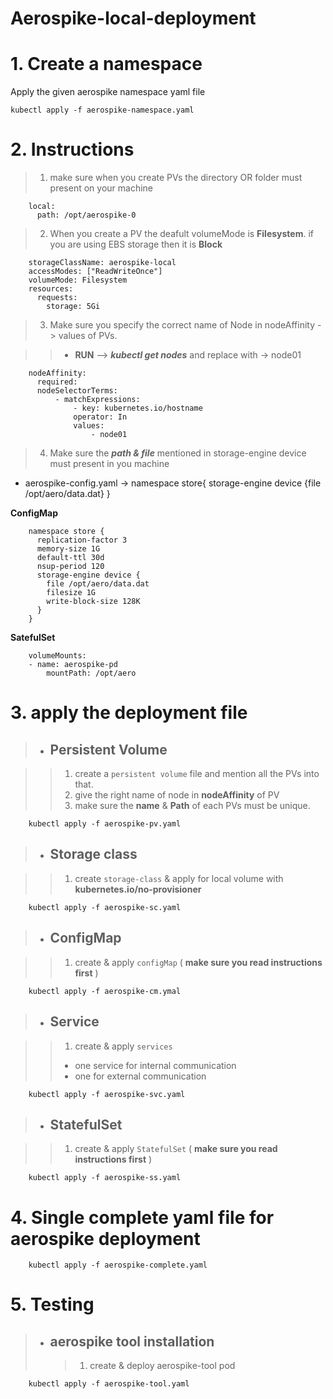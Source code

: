 # Aerospike-local-deployment

# 1. Create a namespace

Apply the given aerospike namespace yaml file

    kubectl apply -f aerospike-namespace.yaml

# 2. Instructions

> 1.  make sure when you create PVs the directory OR folder must present on your machine

        local:
          path: /opt/aerospike-0

> 2.  When you create a PV the deafult volumeMode is **Filesystem**. if you are using EBS storage then it is **Block**

        storageClassName: aerospike-local
        accessModes: ["ReadWriteOnce"]
        volumeMode: Filesystem
        resources:
          requests:
            storage: 5Gi

> 3.  Make sure you specify the correct name of Node in nodeAffinity -> values of PVs.

> > - **RUN** --> **_kubectl get nodes_** and replace with -> node01

        nodeAffinity:
          required:
          nodeSelectorTerms:
              - matchExpressions:
                  - key: kubernetes.io/hostname
                  operator: In
                  values:
                      - node01

> 4. Make sure the **_path & file_** mentioned in storage-engine device must present in you machine

- aerospike-config.yaml -> namespace store{ storage-engine device {file /opt/aero/data.dat} }

**ConfigMap**

        namespace store {
          replication-factor 3
          memory-size 1G
          default-ttl 30d
          nsup-period 120
          storage-engine device {
            file /opt/aero/data.dat
            filesize 1G
            write-block-size 128K
          }
        }

**SatefulSet**

        volumeMounts:
        - name: aerospike-pd
            mountPath: /opt/aero

# 3. apply the deployment file

> - ## Persistent Volume

> > 1.  create a `persistent volume` file and mention all the PVs into that.
> > 2.  give the right name of node in **nodeAffinity** of PV
> > 3.  make sure the **name** & **Path** of each PVs must be unique.

        kubectl apply -f aerospike-pv.yaml

> - ## Storage class

> > 1.  create `storage-class` & apply for local volume with **kubernetes.io/no-provisioner**

        kubectl apply -f aerospike-sc.yaml

> - ## ConfigMap

> > 1. create & apply `configMap` ( **make sure you read instructions first** )

        kubectl apply -f aerospike-cm.ymal

> - ## Service

> > 1. create & apply `services`
> >
> > - one service for internal communication
> > - one for external communication

        kubectl apply -f aerospike-svc.yaml

> - ## StatefulSet

> > 1.  create & apply `StatefulSet` ( **make sure you read instructions first** )

        kubectl apply -f aerospike-ss.yaml

# 4. Single complete yaml file for aerospike deployment

        kubectl apply -f aerospike-complete.yaml

# 5. Testing

> - ## aerospike tool installation
>   > 1.  create & deploy aerospike-tool pod

        kubectl apply -f aerospike-tool.yaml
